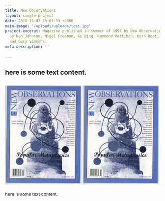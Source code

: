 ```yaml
---
title: New Observations
layout: single-project
date: 2018-10-07 19:01:39 +0000
main-image: "/uploads/uploads/test.jpg"
project-excerpt: Magazine published in Summer of 1997 by New Observations. With work
  by Ken Johnson, Nigel Freeman, Xu Bing, Raymond Pettibon, Ruth Root, Lukasz Skapcski
  and Gary Simmons.
meta-description: ''

---
```


## here is some text content.

## ![](/uploads/uploads/test.jpg) 

here is some text content.